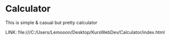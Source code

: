 # Calculator

This is simple & casual but pretty calculator

LINK: file:///C:/Users/Lemooon/Desktop/KursWebDev/Calculator/index.html

